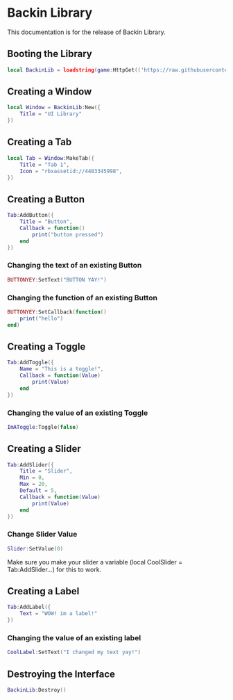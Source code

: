 # Backin Library
This documentation is for the release of Backin Library.

## Booting the Library
```lua
local BackinLib = loadstring(game:HttpGet(('https://raw.githubusercontent.com/ImNotRox1/Backin-Library/refs/heads/main/source.lua')))()
```



## Creating a Window
```lua
local Window = BackinLib:New({
	Title = "UI Library"
})
```



## Creating a Tab
```lua
local Tab = Window:MakeTab({
	Title = "Tab 1",
	Icon = "rbxassetid://4483345998",
})
```

## Creating a Button
```lua
Tab:AddButton({
	Title = "Button",
	Callback = function()
      	print("button pressed")
  	end    
})
```

### Changing the text of an existing Button
```lua
BUTTONYEY:SetText("BUTTON YAY!")
```
### Changing the function of an existing Button
```lua
BUTTONYEY:SetCallback(function() 
	print("hello")
end)
```


## Creating a Toggle
```lua
Tab:AddToggle({
	Name = "This is a toggle!",
	Callback = function(Value)
		print(Value)
	end    
})
```

### Changing the value of an existing Toggle
```lua
ImAToggle:Toggle(false)
```

## Creating a Slider
```lua
Tab:AddSlider({
	Title = "Slider",
	Min = 0,
	Max = 20,
	Default = 5,
	Callback = function(Value)
		print(Value)
	end    
})
```

### Change Slider Value
```lua
Slider:SetValue(0)
```
Make sure you make your slider a variable (local CoolSlider = Tab:AddSlider...) for this to work.


## Creating a Label
```lua
Tab:AddLabel({
	Text = "WOW! im a label!"
})
```

### Changing the value of an existing label
```lua
CoolLabel:SetText("I changed my text yay!")
```

## Destroying the Interface
```lua
BackinLib:Destroy()
```
